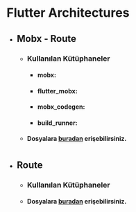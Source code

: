 # Flutter Architectures

+ ## Mobx - Route
  + ### Kullanılan Kütüphaneler
    + #### mobx:
    + #### flutter_mobx:
    + #### mobx_codegen:
    + #### build_runner:
  + #### Dosyalara [buradan](https://drive.google.com/drive/folders/1XlYK7Spmz0TYW64v3s431crmIaBb8iA7?usp=sharing) erişebilirsiniz.
#

+ ## Route
  + ### Kullanılan Kütüphaneler
  + #### Dosyalara [buradan](https://drive.google.com/drive/folders/1J5NMMSZQy82q7l1sHQk2uenVlQvEHVmQ?usp=sharing) erişebilirsiniz.
#
